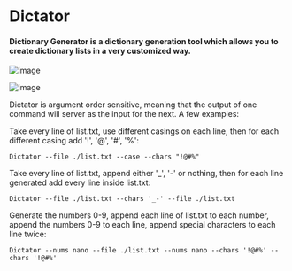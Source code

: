 # Dictator
#### Dictionary Generator is a dictionary generation tool which allows you to create dictionary lists in a very customized way.

![image](https://user-images.githubusercontent.com/70066388/109635222-6ce9f380-7b4a-11eb-94c8-c89fd2d9db78.png)

![image](https://user-images.githubusercontent.com/70066388/109636276-abcc7900-7b4b-11eb-90a2-983c8c92fe26.png)


Dictator is argument order sensitive, meaning that the output of one command will server as the input for the next. 
A few examples:

Take every line of list.txt, use different casings on each line, then for each different casing add '!', '@', '#', '%':

`Dictator --file ./list.txt --case --chars "!@#%"`



Take every line of list.txt, append either '_', '-' or nothing, then for each line generated add every line inside list.txt:

`Dictator --file ./list.txt --chars '_-' --file ./list.txt`


Generate the numbers 0-9, append each line of list.txt to each number, append the numbers 0-9 to each line, append special characters to each line twice:

`Dictator --nums nano --file ./list.txt --nums nano --chars '!@#%' --chars '!@#%'`

